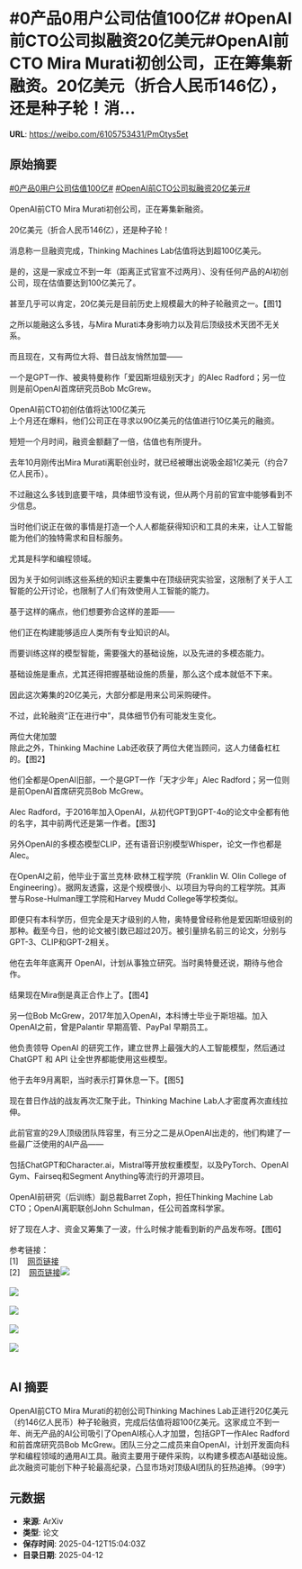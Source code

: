 # #0产品0用户公司估值100亿# #OpenAI前CTO公司拟融资20亿美元#OpenAI前CTO Mira Murati初创公司，正在筹集新融资。20亿美元（折合人民币146亿），还是种子轮！消...

**URL**: https://weibo.com/6105753431/PmOtys5et

## 原始摘要

<a href="https://m.weibo.cn/search?containerid=231522type%3D1%26t%3D10%26q%3D%230%E4%BA%A7%E5%93%810%E7%94%A8%E6%88%B7%E5%85%AC%E5%8F%B8%E4%BC%B0%E5%80%BC100%E4%BA%BF%23&amp;extparam=%230%E4%BA%A7%E5%93%810%E7%94%A8%E6%88%B7%E5%85%AC%E5%8F%B8%E4%BC%B0%E5%80%BC100%E4%BA%BF%23" data-hide=""><span class="surl-text">#0产品0用户公司估值100亿#</span></a> <a href="https://m.weibo.cn/search?containerid=231522type%3D1%26t%3D10%26q%3D%23OpenAI%E5%89%8DCTO%E5%85%AC%E5%8F%B8%E6%8B%9F%E8%9E%8D%E8%B5%8420%E4%BA%BF%E7%BE%8E%E5%85%83%23&amp;extparam=%23OpenAI%E5%89%8DCTO%E5%85%AC%E5%8F%B8%E6%8B%9F%E8%9E%8D%E8%B5%8420%E4%BA%BF%E7%BE%8E%E5%85%83%23" data-hide=""><span class="surl-text">#OpenAI前CTO公司拟融资20亿美元#</span></a><br><br>OpenAI前CTO Mira Murati初创公司，正在筹集新融资。<br><br>20亿美元（折合人民币146亿），还是种子轮！<br><br>消息称一旦融资完成，Thinking Machines Lab估值将达到超100亿美元。<br><br>是的，这是一家成立不到一年（距离正式官宣不过两月）、没有任何产品的AI初创公司，现在估值要达到100亿美元了。<br><br>甚至几乎可以肯定，20亿美元是目前历史上规模最大的种子轮融资之一。【图1】<br><br>之所以能融这么多钱，与Mira Murati本身影响力以及背后顶级技术天团不无关系。<br><br>而且现在，又有两位大将、昔日战友悄然加盟——<br><br>一个是GPT一作、被奥特曼称作「爱因斯坦级别天才」的Alec Radford；另一位则是前OpenAI首席研究员Bob McGrew。<br><br>OpenAI前CTO初创估值将达100亿美元<br>上个月还在爆料，他们公司正在寻求以90亿美元的估值进行10亿美元的融资。<br><br>短短一个月时间，融资金额翻了一倍，估值也有所提升。<br><br>去年10月刚传出Mira Murati离职创业时，就已经被曝出说吸金超1亿美元（约合7亿人民币）。<br><br>不过融这么多钱到底要干啥，具体细节没有说，但从两个月前的官宣中能够看到不少信息。<br><br>当时他们说正在做的事情是打造一个人人都能获得知识和工具的未来，让人工智能能为他们的独特需求和目标服务。<br><br>尤其是科学和编程领域。<br><br>因为关于如何训练这些系统的知识主要集中在顶级研究实验室，这限制了关于人工智能的公开讨论，也限制了人们有效使用人工智能的能力。<br><br>基于这样的痛点，他们想要弥合这样的差距——<br><br>他们正在构建能够适应人类所有专业知识的AI。<br><br>而要训练这样的模型智能，需要强大的基础设施，以及先进的多模态能力。<br><br>基础设施是重点，尤其还得把握基础设施的质量，那么这个成本就低不下来。<br><br>因此这次筹集的20亿美元，大部分都是用来公司采购硬件。<br><br>不过，此轮融资“正在进行中”，具体细节仍有可能发生变化。<br><br>两位大佬加盟<br>除此之外，Thinking Machine Lab还收获了两位大佬当顾问，这人力储备杠杠的。【图2】<br><br>他们全都是OpenAI旧部，一个是GPT一作「天才少年」Alec Radford；另一位则是前OpenAI首席研究员Bob McGrew。<br><br>Alec Radford，于2016年加入OpenAI，从初代GPT到GPT-4o的论文中全都有他的名字，其中前两代还是第一作者。【图3】<br><br>另外OpenAI的多模态模型CLIP，还有语音识别模型Whisper，论文一作也都是Alec。<br><br>在OpenAI之前，他毕业于富兰克林·欧林工程学院（Franklin W. Olin College of Engineering）。据网友透露，这是个规模很小、以项目为导向的工程学院。其声誉与Rose-Hulman理工学院和Harvey Mudd College等学校类似。<br><br>即便只有本科学历，但完全是天才级别的人物，奥特曼曾经称他是爱因斯坦级别的那种。截至今日，他的论文被引数已超过20万。被引量排名前三的论文，分别与GPT-3、CLIP和GPT-2相关。<br><br>他在去年年底离开 OpenAI，计划从事独立研究。当时奥特曼还说，期待与他合作。<br><br>结果现在Mira倒是真正合作上了。【图4】<br><br>另一位Bob McGrew，2017年加入OpenAI，本科博士毕业于斯坦福。加入OpenAI之前，曾是Palantir 早期高管、PayPal 早期员工。<br><br>他负责领导 OpenAI 的研究工作，建立世界上最强大的人工智能模型，然后通过 ChatGPT 和 API 让全世界都能使用这些模型。<br><br>他于去年9月离职，当时表示打算休息一下。【图5】<br><br>现在昔日作战的战友再次汇聚于此，Thinking Machine Lab人才密度再次直线拉伸。<br><br>此前官宣的29人顶级团队阵容里，有三分之二是从OpenAI出走的，他们构建了一些最广泛使用的AI产品——<br><br>包括ChatGPT和Character.ai，Mistral等开放权重模型，以及PyTorch、OpenAI Gym、Fairseq和Segment Anything等流行的开源项目。<br><br>OpenAI前研究（后训练）副总裁Barret Zoph，担任Thinking Machine Lab CTO；OpenAI离职联创John Schulman，任公司首席科学家。<br><br>好了现在人才、资金又筹集了一波，什么时候才能看到新的产品发布呀。【图6】<br><br>参考链接：<br>[1]<a href="https://weibo.cn/sinaurl?u=https%3A%2F%2Fwww.businessinsider.com%2Fmira-murati-new-ai-startup-thinking-machines-funding-2025-4" data-hide=""><span class="url-icon"><img style="width: 1rem;height: 1rem" src="https://h5.sinaimg.cn/upload/2015/09/25/3/timeline_card_small_web_default.png" referrerpolicy="no-referrer"></span><span class="surl-text">网页链接</span></a><br>[2]<a href="https://weibo.cn/sinaurl?u=https%3A%2F%2Ftechcrunch.com%2F2025%2F04%2F08%2Fmira-muratis-ai-startup-gains-prominent-ex-openai-advisers%2F" data-hide=""><span class="url-icon"><img style="width: 1rem;height: 1rem" src="https://h5.sinaimg.cn/upload/2015/09/25/3/timeline_card_small_web_default.png" referrerpolicy="no-referrer"></span><span class="surl-text">网页链接</span></a><img style="" src="https://tvax2.sinaimg.cn/large/006Fd7o3ly1i0d8jibyd9j30h20iggq9.jpg" referrerpolicy="no-referrer"><br><br><img style="" src="https://tvax2.sinaimg.cn/large/006Fd7o3ly1i0d8ji6hqvj30rc08k74k.jpg" referrerpolicy="no-referrer"><br><br><img style="" src="https://tvax1.sinaimg.cn/large/006Fd7o3ly1i0d8jiczlej30b40b4wgq.jpg" referrerpolicy="no-referrer"><br><br><img style="" src="https://tvax3.sinaimg.cn/large/006Fd7o3ly1i0d8ji7neyj306e06m0sw.jpg" referrerpolicy="no-referrer"><br><br><img style="" src="https://tvax1.sinaimg.cn/large/006Fd7o3ly1i0d8jic5upj3085085taf.jpg" referrerpolicy="no-referrer"><br><br>

## AI 摘要

OpenAI前CTO Mira Murati的初创公司Thinking Machines Lab正进行20亿美元（约146亿人民币）种子轮融资，完成后估值将超100亿美元。这家成立不到一年、尚无产品的AI公司吸引了OpenAI核心人才加盟，包括GPT一作Alec Radford和前首席研究员Bob McGrew。团队三分之二成员来自OpenAI，计划开发面向科学和编程领域的通用AI工具。融资主要用于硬件采购，以构建多模态AI基础设施。此次融资可能创下种子轮最高纪录，凸显市场对顶级AI团队的狂热追捧。（99字）

## 元数据

- **来源**: ArXiv
- **类型**: 论文
- **保存时间**: 2025-04-12T15:04:03Z
- **目录日期**: 2025-04-12
